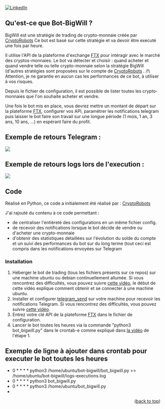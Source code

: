 <div id="top"></div>

[![LinkedIn][linkedin-shield]][linkedin-url]

## Qu'est-ce que Bot-BigWill ?

BigWill est une stratégie de trading de crypto-monnaie créée par [CryptoRobots](https://github.com/CryptoRobotFr/) 
Ce bot est basé sur cette stratégie et va devoir être executé une fois par heure.

Il utilise l'API de la plateforme d'exchange [FTX](https://ftx.com/eu/referrals#a=102285520) pour intéragir avec le marché des cryptos-monnaies.
Le bot va détecter et choisir : quand acheter et quand vendre telle ou telle crypto-monnaie selon la stratégie BigWill (d'autres stratégies sont proposées sur le compte de [CryptoRobots](https://github.com/CryptoRobotFr/) .
/!\ Attention, je ne garantie en aucun cas les performances de ce bot, à utiliser à vos risques.

Depuis le fichier de configuration, il est possible de lister toutes les crypto-monnaies que l'on souhaite acheter et vendre.

Une fois le bot mis en place, vous devrez mettre un montant de départ sur la plateforme [FTX](https://ftx.com/eu/referrals#a=102285520), configurer vos API, paramétrer les notifications telegram puis laisser le bot faire son travail sur une longue période (1 mois, 1 an, 3 ans, 10 ans, ...) en espérant faire du profit.

## Exemple de retours Telegram :
![](https://i.gyazo.com/34b079ce0117ed43c123a59d56af3a2e.png)

## Exemple de retours logs lors de l'execution :
![](https://i.gyazo.com/718a524187989a679b041f9e72943c67.png)

## Code

Réalisé en Python, ce code a initialement été réalisé par :
[CryptoRobots](https://github.com/CryptoRobotFr/cBot-Project/blob/main/live_strategy/big_will_v2_live.py) 

J'ai rajouté du contenu à ce code permettant :
* de centraliser l'entièreté des configurations en un même fichier config.
* de recevoir des notifications lorsque le bot décide de vendre ou d'acheter une crypto-monnaie
* d'obtenir des statistiques détaillées sur l'évolution du solde du compte et un suivi des performances du bot sur du long terme (tout ceci est compris dans les notifications envoyées sur Telegram

### Installation

1. Héberger le bot de trading (tous les fichiers présents sur ce repos) sur une machine ubuntu ou debian continuellement allumée. Si vous rencontrez des difficultés, vous pouvez suivre [cette vidéo](https://www.youtube.com/watch?v=TbZ9BVAW_SA), le début de cette vidéo explique comment obtenir et se connecter à une machine ubuntu. 
2. Installer et configurer [telegram_send](https://github.com/rahiel/telegram-send#installation) sur votre machine pour recevoir les notifications Telegram. Si vous rencontrez des difficultés, vous pouvez suivre [cette vidéo](https://www.youtube.com/watch?v=dtLnO9AuFuk).
3. Entrez votre clé API de la plateforme [FTX](https://ftx.com/eu/referrals#a=102285520) dans le fichier de configuration.
4. Lancer le bot toutes les heures via la commande "python3 bot_bigwill.py" dans le crontab-e comme expliqué dans [la vidéo](https://www.youtube.com/watch?v=TbZ9BVAW_SA) de l'étape 1.

## Exemple de ligne à ajouter dans crontab pour executer le bot toutes les heures

* 0 * * * * python3 /home/ubuntu/bot-bigwill/bot_bigwill.py >> /home/ubuntu/bot-bigwill/logs-executions.log
* 0 * * * * python3 bot_bigwill.py
* 0 * * * * python3 /home/ubuntu/bot_bigwill.py
* 
<p align="right">(<a href="#top">back to top</a>)</p>

[linkedin-shield]: https://img.shields.io/badge/-LinkedIn-black.svg?style=for-the-badge&logo=linkedin&colorB=555
[linkedin-url]: https://www.linkedin.com/in/titouan-wattelet-78a941162/
